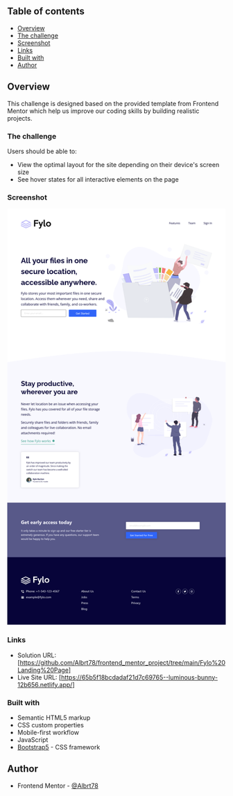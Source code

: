 ## Table of contents

-   [Overview](#overview)
-   [The challenge](#the-challenge)
-   [Screenshot](#screenshot)
-   [Links](#links)
-   [Built with](#built-with)
-   [Author](#author)

## Overview

This challenge is designed based on the provided template from Frontend Mentor which help us improve our coding skills by building realistic projects.

### The challenge

Users should be able to:

-   View the optimal layout for the site depending on their device's screen size
-   See hover states for all interactive elements on the page

### Screenshot

![](./src/Fylo_landing_page_with_two_column_layout.png)

### Links

-   Solution URL: [https://github.com/Albrt78/frontend_mentor_project/tree/main/Fylo%20Landing%20Page]
-   Live Site URL: [https://65b5f18bcdadaf21d7c69765--luminous-bunny-12b656.netlify.app/]

### Built with

-   Semantic HTML5 markup
-   CSS custom properties
-   Mobile-first workflow
-   JavaScript
-   [Bootstrap5](https://getbootstrap.com) - CSS framework

## Author

-   Frontend Mentor - [@Albrt78](https://www.frontendmentor.io/profile/Albrt78)
